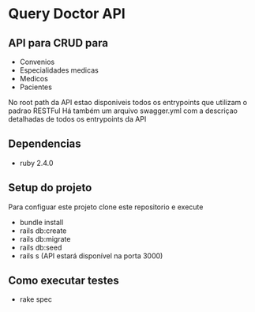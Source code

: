 # Query Doctor API

## API para CRUD para
* Convenios
* Especialidades medicas
* Medicos
* Pacientes

No root path da API estao disponiveis todos os entrypoints que utilizam o padrao RESTFul
Há também um arquivo swagger.yml com a descriçao detalhadas de todos os entrypoints da API

## Dependencias
* ruby 2.4.0

## Setup do projeto
Para configuar este projeto clone este repositorio e execute
* bundle install 
* rails db:create
* rails db:migrate 
* rails db:seed
* rails s (API estará disponível na porta 3000)

## Como executar testes
* rake spec
